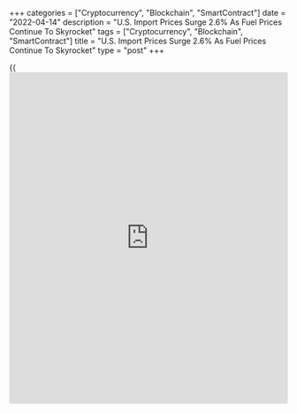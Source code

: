 +++
categories = ["Cryptocurrency", "Blockchain", "SmartContract"]
date = "2022-04-14"
description = "U.S. Import Prices Surge 2.6% As Fuel Prices Continue To Skyrocket"
tags = ["Cryptocurrency", "Blockchain", "SmartContract"]
title = "U.S. Import Prices Surge 2.6% As Fuel Prices Continue To Skyrocket"
type = "post"
+++

{{<iframe id="large-banner" src="https://www.bounty.group/#slide=7.0" width="100%" height="600" scrolling="no" style="border: 0px solid rgb(216, 221, 230); border-radius: 3px;">}}

With prices for fuel imports continuing to skyrocket, the Labor
Department released a report on Thursday showing U.S. import prices
surged by more than expected in the month of March.

The report showed import prices spiked by 2.6 percent in March after
jumping by an upwardly revised 1.6 percent in February.

Economists had expected import prices to shoot up by 2.3 percent
compared to the 1.4 percent increase originally reported for the
previous month.

Prices for fuel imports led the way higher, skyrocketing by 14.6 percent
in March after spiking by 10.0 percent in February.

However, prices for non-fuel imports still jumped by 1.2 percent in
March after climbing by 0.7 percent in February, reflecting higher
prices for non-fuel industrial supplies and materials, capital goods,
consumer goods, and foods, feeds, and beverages.

The report showed the annual rate of import price growth accelerated to
12.5 percent in March, reflecting the fastest growth since September
2011.

"We look for the deceleration in import price inflation to unfold
gradually over the course of 2022 as high consumer price inflation,
stronger services spending, and the normalization of monetary and fiscal
[policy](https://www.fintechee.com/policy/) work to restrain robust goods demand," said Mahir Rasheed, U.S.
Economist at Oxford Economics.

He added, "However, risks remain tilted to the upside given uncertainty
over the path ahead for energy prices and insufficient progress on the
production front, especially as pandemic woes in China threaten to
reaggravate supply stress."

The Labor Department said export prices also soared by 4.5 percent in
March after spiking by 3.0 percent in February. Export prices were
expected to jump by 2.2 percent.

The bigger than expected surge came as prices for agricultural exports
and non-agricultural exports shot up by 4.7 percent and 4.5 percent,
respectively.

Compared to the same month a year ago, export prices in March were up by
18.8 percent, reflecting the biggest annual increase since 12-month
percent changes were first published in September 1984.

For comments and feedback [contact](https://www.playgroundfx.com/contact/): editorial@rtt[news](https://www.letsplayfx.com/blog/forex-news-website/).com

[Economic News][1]

 **What parts of the world are seeing the best (and worst) economic
performances lately? Click[here][2] to check out our [Econ Scorecard][2]
and find out! See up-to-the-moment [ranking](https://www.playgroundfx.com/blog/crypto-exchange-ranking/)s for the best and worst
performers in [GDP][3], [unemployment rate][4], [inflation][5] and much
more.**

   1. www.rtt[news](https://www.letsplayfx.com/blog/forex-news-website/).com/Content/EconomicNews.aspx
   2. www.rtt[news](https://www.letsplayfx.com/blog/forex-news-website/).com/economic-scorecard/world-rank/industrial-production/highest-performance.aspx
   3. www.rtt[news](https://www.letsplayfx.com/blog/forex-news-website/).com/economic-scorecard/world-rank/GDP/highest-performance.aspx
   4. www.rtt[news](https://www.letsplayfx.com/blog/forex-news-website/).com/economic-scorecard/world-rank/unemployment-rate/lowest-performance.aspx
   5. www.rtt[news](https://www.letsplayfx.com/blog/forex-news-website/).com/economic-scorecard/world-rank/CPI/highest-performance.aspx